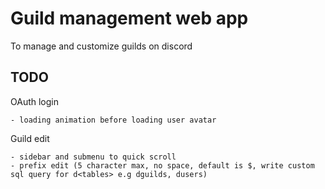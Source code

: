 # Guild management web app
To manage and customize guilds on discord

## TODO
OAuth login

    - loading animation before loading user avatar

Guild edit

    - sidebar and submenu to quick scroll
    - prefix edit (5 character max, no space, default is $, write custom sql query for d<tables> e.g dguilds, dusers) 
